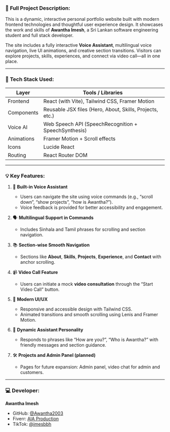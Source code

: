 

### 📝 **Full Project Description:**

This is a dynamic, interactive personal portfolio website built with modern frontend technologies and thoughtful user experience design. It showcases the work and skills of **Awantha Imesh**, a Sri Lankan software engineering student and full stack developer.

The site includes a fully interactive **Voice Assistant**, multilingual voice navigation, live UI animations, and creative section transitions. Visitors can explore projects, skills, experiences, and connect via video call—all in one place.

---

### 🧩 **Tech Stack Used:**

| Layer      | Tools / Libraries                                        |
| ---------- | -------------------------------------------------------- |
| Frontend   | React (with Vite), Tailwind CSS, Framer Motion           |
| Components | Reusable JSX files (Hero, About, Skills, Projects, etc.) |
| Voice AI   | Web Speech API (SpeechRecognition + SpeechSynthesis)     |
| Animations | Framer Motion + Scroll effects                           |
| Icons      | Lucide React                                             |
| Routing    | React Router DOM                                         |

---

### 💡 **Key Features:**

1. 🎤 **Built-in Voice Assistant**

   * Users can navigate the site using voice commands (e.g., “scroll down”, “show projects”, “how is Awantha?”).
   * Voice feedback is provided for better accessibility and engagement.

2. 🗣️ **Multilingual Support in Commands**

   * Includes Sinhala and Tamil phrases for scrolling and section navigation.

3. 📚 **Section-wise Smooth Navigation**

   * Sections like **About**, **Skills**, **Projects**, **Experience**, and **Contact** with anchor scrolling.

4. 📹 **Video Call Feature**

   * Users can initiate a mock **video consultation** through the “Start Video Call” button.

5. 🎨 **Modern UI/UX**

   * Responsive and accessible design with Tailwind CSS.
   * Animated transitions and smooth scrolling using Lenis and Framer Motion.

6. 🧠 **Dynamic Assistant Personality**

   * Responds to phrases like “How are you?”, “Who is Awantha?” with friendly messages and section guidance.

7. 🛠️ **Projects and Admin Panel (planned)**

   * Pages for future expansion: Admin panel, video chat for admin and customers.

---



### 💻 **Developer:**

**Awantha Imesh**

* GitHub: [@Awantha2003](https://github.com/Awantha2003)
* Fiverr: [AIA Production](https://www.fiverr.com/aiaproduction/design-a-responsive-html-website-with-css-and-bootstrap)
* TikTok: [@imesbbh](https://www.tiktok.com/@imesbbh)


